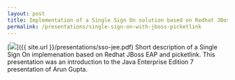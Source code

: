 ```yaml
---
layout: post
title: Implementation of a Single Sign On solution based on Redhat JBoss EAP with picketlink
permalink: /presentations/single-sign-on-with-jboss-picketlink
---
```

[<img src="{{ site.url }}/img/presentation.svg">]({{ site.url }}/presentations/sso-jee.pdf)
Short description of a Single Sign On implemenation based on Redhat JBoss EAP and picketlink. This presentation was an introduction to the Java Enterprise Edition 7 presentation of Arun Gupta.